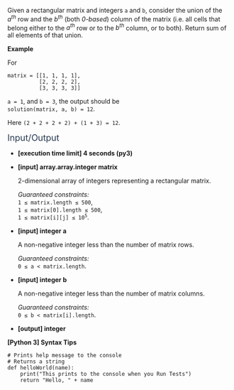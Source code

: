 <p>Given a rectangular matrix and integers <code>a</code> and <code>b</code>, consider the union of the <em>a<sup>th</sup></em> row and the <em>b<sup>th</sup></em> (both <em>0-based</em>) column of the matrix (i.e. all cells that belong either to the <em>a<sup>th</sup></em> row or to the <em>b<sup>th</sup></em> column, or to both). Return sum of all elements of that union.</p>
<p><strong>Example</strong></p>
<p>For</p>
<pre><code>matrix = [[1, 1, 1, 1], 
          [2, 2, 2, 2], 
          [3, 3, 3, 3]]
</code></pre>
<p><code>a = 1</code>, and <code>b = 3</code>, the output should be<br />
<code>solution(matrix, a, b) = 12</code>.</p>
<p>Here <code>(2 + 2 + 2 + 2) + (1 + 3) = 12</code>.</p>
<p><span class="markdown--header" style="color:#2b3b52;font-size:1.4em">Input/Output</span></p>
<ul>
<li>
<p><strong>[execution time limit] 4 seconds (py3)</strong></p>
</li>
<li>
<p><strong>[input] array.array.integer matrix</strong></p>
<p>2-dimensional array of integers representing a rectangular matrix.</p>
<p><em>Guaranteed constraints:</em><br />
<code>1 ≤ matrix.length ≤ 500</code>,<br />
<code>1 ≤ matrix[0].length ≤ 500</code>,<br />
<code>1 ≤ matrix[i][j] ≤ 10<sup>5</sup></code>.</p>
</li>
<li>
<p><strong>[input] integer a</strong></p>
<p>A non-negative integer less than the number of matrix rows.</p>
<p><em>Guaranteed constraints:</em><br />
<code>0 ≤ a &lt; matrix.length</code>.</p>
</li>
<li>
<p><strong>[input] integer b</strong></p>
<p>A non-negative integer less than the number of matrix columns.</p>
<p><em>Guaranteed constraints:</em><br />
<code>0 ≤ b &lt; matrix[i].length</code>.</p>
</li>
<li>
<p><strong>[output] integer</strong></p>
</li>
</ul>
<p><strong>[Python 3] Syntax Tips</strong></p>
<pre><code class="language-python"><span class="hljs-comment"># Prints help message to the console</span>
<span class="hljs-comment"># Returns a string</span>
<span class="hljs-keyword">def</span> <span class="hljs-title function_">helloWorld</span>(<span class="hljs-params">name</span>):
    <span class="hljs-built_in">print</span>(<span class="hljs-string">"This prints to the console when you Run Tests"</span>)
    <span class="hljs-keyword">return</span> <span class="hljs-string">"Hello, "</span> + name

</code></pre>

